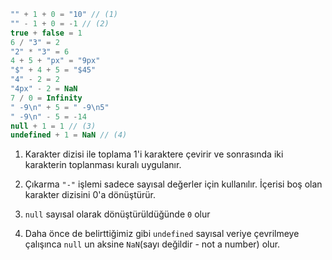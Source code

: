 
```js no-beautify
"" + 1 + 0 = "10" // (1)
"" - 1 + 0 = -1 // (2)
true + false = 1
6 / "3" = 2
"2" * "3" = 6
4 + 5 + "px" = "9px"
"$" + 4 + 5 = "$45"
"4" - 2 = 2
"4px" - 2 = NaN
7 / 0 = Infinity
" -9\n" + 5 = " -9\n5"
" -9\n" - 5 = -14
null + 1 = 1 // (3)
undefined + 1 = NaN // (4)
```

1. Karakter dizisi ile toplama 1'i karaktere çevirir ve sonrasında iki karakterin toplanması kuralı uygulanır.

2. Çıkarma `"-"`  işlemi sadece sayısal değerler için kullanılır. İçerisi boş olan karakter dizisini 0'a dönüştürür.
3. `null` sayısal olarak dönüştürüldüğünde `0` olur
4. Daha önce de belirttiğimiz gibi `undefined` sayısal veriye çevrilmeye çalışınca `null` un aksine `NaN`(sayı değildir - not a number) olur.